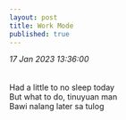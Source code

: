 ```yaml
---
layout: post
title: Work Mode
published: true
---
```

_17 Jan 2023 13:36:00_
<br>
<br>
<br>
Had a little to no sleep today
<br>
But what to do, tinuyuan man
<br>
Bawi nalang later sa tulog

